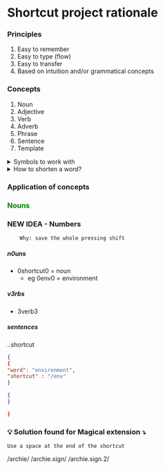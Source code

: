 # Shortcut project rationale

### Principles
1. Easy to remember
2. Easy to type (flow)
3. Easy to transfer
4. Based on intuition and/or grammatical concepts

### Concepts
1. Noun
2. Adjective
3. Verb
4. Adverb
5. Phrase
6. Sentence
7. Template


<details> 
<summary> Symbols to work with </summary>
@
"#
$
%
^
&
()
[]
{}
.
/
;
: 

</details>

<details> 
<summary>How to shorten a word? </summary>
Approximate = aprx
Approximately = aprxly
Approximation = aprxmn 
</details>
 

### Application of concepts

### <font color="green">Nouns</font>

### NEW IDEA - Numbers 
        Why: save the whole pressing shift

##### n0uns

- 0shortcut0 = noun
  - eg 0env0 = environment

##### v3rbs
- 3verb3

##### sentences
  ..shortcut

```json
{
{
"word": "environment",
"shortcut" : "/env"
}

{
}

}
```



### 💡 Solution found for Magical extension ⤵️
    Use a space at the end of the shortcut

/archie/
/archie.sign/
/archie.sign.2/

